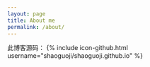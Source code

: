 ```yaml
---
layout: page
title: About me
permalink: /about/
---
```


<!-- This is the base Jekyll theme. You can find out more info about customizing your Jekyll theme, as well as basic Jekyll usage documentation at [jekyllrb.com](http://jekyllrb.com/) -->

此博客源码：
{% include icon-github.html username="shaoguoji/shaoguoji.github.io" %} 

<!-- You can find the source code for Jekyll at
{% include icon-github.html username="jekyll" %} /
[jekyll](https://github.com/jekyll/jekyll)
 -->